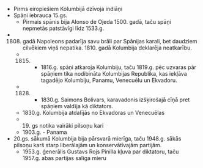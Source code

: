 * Pirms eiropiešiem Kolumbijā dzīvoja indiāņi
* Spāņi iebrauca 15.gs.
    - Pirmais spānis bija Alonso de Ojeda 1500. gadā, taču spāņi nepmetās patstāvīgi līdz 1533.g.
* 1808. gadā Napoleons padarīja savu brāli par Spānijas karali, bet daudziem cilvēkiem viņš nepatika. 1810. gadā Kolumbija deklarēja neatkarību.
    - 1815. - 1816.g. spāņi atkaroja Kolumbiju, taču 1819.g. pēc uzvaras pār spāņiem tika nodibināta Kolumbijas Republika, kas iekļāva tagadējo Kolumbiju, Panamu, Venecuēlu un Ekvadoru.
    - 1828. - 1830.g. Saimons Bolivars, karavadonis izšķirošajā cīņā pret spāņiem valdīja kā diktators.
    - 1830.g. Kolumbija atdalījās no Ekvadoras un Venecuēlas
    - 19. gs notika vairāki pilsoņu kari
    - 1903.g. - Panama
* 20.gs. sākumā Kolumbija bija pārsvarā mierīga, taču 1948.g. sākās pilsoņu karš starp liberālajām un konservātīvajām partijām.
    - 1953.g. ģenerālis Gustavs Rojs Pinilla kļuva par diktatoru, taču 1957.g. abas partijas salīga mieru
